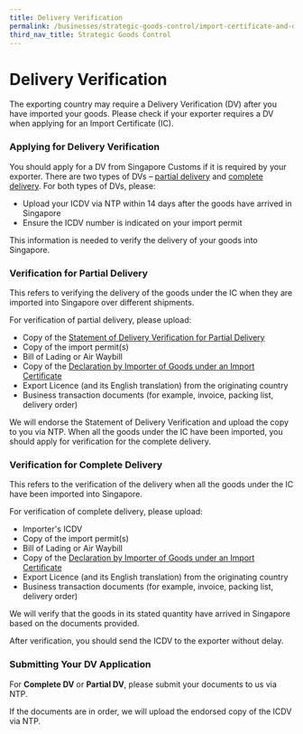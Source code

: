 ```yaml
---
title: Delivery Verification
permalink: /businesses/strategic-goods-control/import-certificate-and-delivery-verification/delivery-verification
third_nav_title: Strategic Goods Control
---
```


# Delivery Verification

The exporting country may require a Delivery Verification (DV) after you have imported your goods. Please check if your exporter requires a DV when applying for an Import Certificate (IC).

### Applying for Delivery Verification

You should apply for a DV from Singapore Customs if it is required by your exporter. There are two types of DVs –  [partial delivery](https://www.customs.gov.sg/businesses/strategic-goods-control/import-certificate-and-delivery-verification/delivery-verification#partial)  and  [complete delivery](https://www.customs.gov.sg/businesses/strategic-goods-control/import-certificate-and-delivery-verification/delivery-verification#complete). For both types of DVs, please:

-   Upload your ICDV via NTP within 14 days after the goods have arrived in Singapore
-   Ensure the ICDV number is indicated on your import permit

This information is needed to verify the delivery of your goods into Singapore.

### Verification for Partial Delivery

This refers to verifying the delivery of the goods under the IC when they are imported into Singapore over different shipments.

For verification of partial delivery, please upload:

-   Copy of the  [Statement of Delivery Verification for Partial Delivery](https://www.customs.gov.sg/-/media/cus/files/business/strategic-goods-control/strategic-goods-forms---no-stamp/statement-of-dv-for-partial-delivery-03092018.docx?la=en&hash=9D9189C6AB2C4545924D5A0CB3602AFB8C01E776)
-   Copy of the import permit(s)
-   Bill of Lading or Air Waybill
-   Copy of the [Declaration by Importer of Goods under an Import Certificate](https://www.customs.gov.sg/-/media/cus/files/business/strategic-goods-control/strategic-goods-forms---no-stamp/importer-declaration-for-dv-03092018.docx?la=en&hash=140E897A06B67904E5B7F54F461FE57BAAE45A43)
-   Export Licence (and its English translation) from the originating country
-   Business transaction documents (for example, invoice, packing list, delivery order)

We will endorse the Statement of Delivery Verification and upload the copy to you via NTP. When all the goods under the IC have been imported, you should apply for verification for the complete delivery.

### Verification for Complete Delivery

This refers to the verification of the delivery when all the goods under the IC have been imported into Singapore.

For verification of complete delivery, please upload:

-   Importer's ICDV
-   Copy of the import permit(s)
-   Bill of Lading or Air Waybill
-   Copy of the  [Declaration by Importer of Goods under an Import Certificate](https://www.customs.gov.sg/-/media/cus/files/business/strategic-goods-control/strategic-goods-forms---no-stamp/importer-declaration-for-dv-03092018.docx?la=en&hash=140E897A06B67904E5B7F54F461FE57BAAE45A43)
-   Export Licence (and its English translation) from the originating country
-   Business transaction documents (for example, invoice, packing list, delivery order)

We will verify that the goods in its stated quantity have arrived in Singapore based on the documents provided.

After verification, you should send the ICDV to the exporter without delay.

### Submitting Your DV Application

For **Complete DV** or  **Partial DV**, please submit your documents to us via NTP.

If the documents are in order, we will upload the endorsed copy of the ICDV via NTP.
